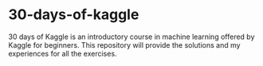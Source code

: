 # 30-days-of-kaggle
30 days of Kaggle is an introductory course in machine learning offered by Kaggle for beginners. This repository will provide the solutions and my experiences for all the exercises.
